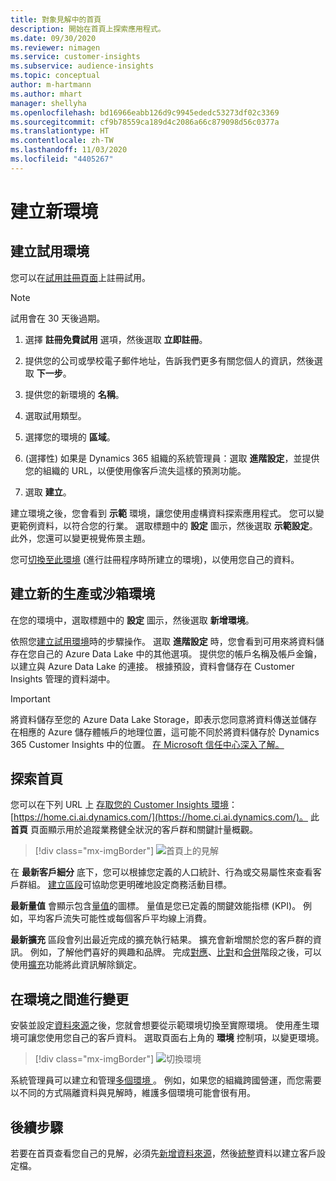 ```yaml
---
title: 對象見解中的首頁
description: 開始在首頁上探索應用程式。
ms.date: 09/30/2020
ms.reviewer: nimagen
ms.service: customer-insights
ms.subservice: audience-insights
ms.topic: conceptual
author: m-hartmann
ms.author: mhart
manager: shellyha
ms.openlocfilehash: bd16966eabb126d9c9945ededc53273df02c3369
ms.sourcegitcommit: cf9b78559ca189d4c2086a66c879098d56c0377a
ms.translationtype: HT
ms.contentlocale: zh-TW
ms.lasthandoff: 11/03/2020
ms.locfileid: "4405267"
---
```

# <a name="create-a-new-environment"></a>建立新環境

## <a name="create-a-trial-environment"></a>建立試用環境

您可以在[試用註冊頁面](https://dynamics.microsoft.com/get-started/free-trial/?appname=customerinsights)上註冊試用。 

> [!NOTE]
> 試用會在 30 天後過期。

1. 選擇 **註冊免費試用** 選項，然後選取 **立即註冊**。

1. 提供您的公司或學校電子郵件地址，告訴我們更多有關您個人的資訊，然後選取 **下一步**。

1. 提供您的新環境的 **名稱**。 

1. 選取試用類型。

1. 選擇您的環境的 **區域**。

1. (選擇性) 如果是 Dynamics 365 組織的系統管理員：選取 **進階設定**，並提供您的組織的 URL，以便使用像客戶流失這樣的預測功能。

1. 選取 **建立**。 

建立環境之後，您會看到 **示範** 環境，讓您使用虛構資料探索應用程式。 您可以變更範例資料，以符合您的行業。 選取標題中的 **設定** 圖示，然後選取 **示範設定**。 此外，您還可以變更視覺佈景主題。 

您可[切換至此環境](#change-between-environments) (進行註冊程序時所建立的環境)，以使用您自己的資料。

## <a name="create-a-new-production-or-sandbox-environment"></a>建立新的生產或沙箱環境

在您的環境中，選取標題中的 **設定** 圖示，然後選取 **新增環境**。

依照您[建立試用環境](#create-a-trial-environment)時的步驟操作。 選取 **進階設定** 時，您會看到可用來將資料儲存在您自己的 Azure Data Lake 中的其他選項。 提供您的帳戶名稱及帳戶金鑰，以建立與 Azure Data Lake 的連接。 根據預設，資料會儲存在 Customer Insights 管理的資料湖中。

> [!IMPORTANT]
> 將資料儲存至您的 Azure Data Lake Storage，即表示您同意將資料傳送並儲存在相應的 Azure 儲存體帳戶的地理位置，這可能不同於將資料儲存於 Dynamics 365 Customer Insights 中的位置。 [在 Microsoft 信任中心深入了解。](https://www.microsoft.com/trust-center)

## <a name="explore-the-home-page"></a>探索首頁

您可以在下列 URL 上 [存取您的 Customer Insights 環境](https://home.ci.ai.dynamics.com/)：[https://home.ci.ai.dynamics.com/](https://home.ci.ai.dynamics.com/)。
此 **首頁** 頁面顯示用於追蹤業務健全狀況的客戶群和關鍵計量概觀。

> [!div class="mx-imgBorder"] 
> ![首頁上的見解](media/home-page-insights.png "首頁上的見解")

在 **最新客戶細分** 底下，您可以根據您定義的人口統計、行為或交易屬性來查看客戶群組。 [建立區段](segments.md)可協助您更明確地設定商務活動目標。

**最新量值** 會顯示包含[量值](measures.md)的圖標。 量值是您已定義的關鍵效能指標 (KPI)。 例如，平均客戶流失可能性或每個客戶平均線上消費。

**最新擴充** 區段會列出最近完成的擴充執行結果。 擴充會新增關於您的客戶群的資訊。 例如，了解他們喜好的興趣和品牌。 完成[對應](map-entities.md)、[比對](match-entities.md)和[合併](merge-entities.md)階段之後，可以使用[擴充](enrichment-microsoft-graph.md)功能將此資訊解除鎖定。

## <a name="change-between-environments"></a>在環境之間進行變更

安裝並設定[資料來源](data-sources.md)之後，您就會想要從示範環境切換至實際環境。 使用產生環境可讓您使用您自己的客戶資料。 選取頁面右上角的 **環境** 控制項，以變更環境。

> [!div class="mx-imgBorder"] 
> ![切換環境](media/home-page-environment-switcher.png "切換環境")

系統管理員可以建立和管理[多個環境 ](manage-environments.md)。 例如，如果您的組織跨國營運，而您需要以不同的方式隔離資料與見解時，維護多個環境可能會很有用。

## <a name="next-step"></a>後續步驟

若要在首頁查看您自己的見解，必須先[新增資料來源](data-sources.md)，然後[統整](data-unification.md)資料以建立客戶設定檔。
